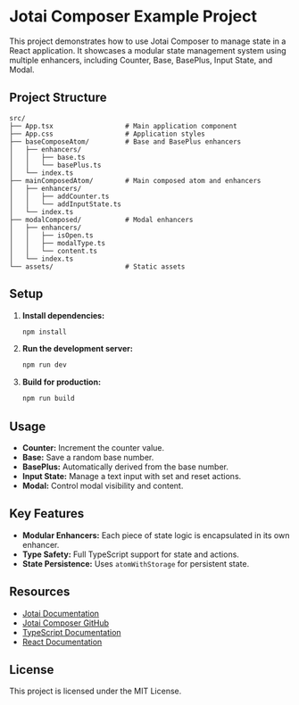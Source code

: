 <!-- @format -->

# Jotai Composer Example Project

This project demonstrates how to use Jotai Composer to manage state in a React application. It showcases a modular state management system using multiple enhancers, including Counter, Base, BasePlus, Input State, and Modal.

## Project Structure

```
src/
├── App.tsx                  # Main application component
├── App.css                  # Application styles
├── baseComposeAtom/         # Base and BasePlus enhancers
│   ├── enhancers/
│   │   ├── base.ts
│   │   └── basePlus.ts
│   └── index.ts
├── mainComposedAtom/        # Main composed atom and enhancers
│   ├── enhancers/
│   │   ├── addCounter.ts
│   │   └── addInputState.ts
│   └── index.ts
├── modalComposed/           # Modal enhancers
│   ├── enhancers/
│   │   ├── isOpen.ts
│   │   ├── modalType.ts
│   │   └── content.ts
│   └── index.ts
└── assets/                  # Static assets
```

## Setup

1. **Install dependencies:**

   ```bash
   npm install
   ```

2. **Run the development server:**

   ```bash
   npm run dev
   ```

3. **Build for production:**
   ```bash
   npm run build
   ```

## Usage

- **Counter:** Increment the counter value.
- **Base:** Save a random base number.
- **BasePlus:** Automatically derived from the base number.
- **Input State:** Manage a text input with set and reset actions.
- **Modal:** Control modal visibility and content.

## Key Features

- **Modular Enhancers:** Each piece of state logic is encapsulated in its own enhancer.
- **Type Safety:** Full TypeScript support for state and actions.
- **State Persistence:** Uses `atomWithStorage` for persistent state.

## Resources

- [Jotai Documentation](https://jotai.org/)
- [Jotai Composer GitHub](https://github.com/jotai-composer/jotai-composer)
- [TypeScript Documentation](https://www.typescriptlang.org/docs/)
- [React Documentation](https://react.dev/)

## License

This project is licensed under the MIT License.

